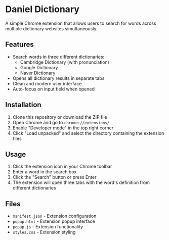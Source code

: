 # Daniel Dictionary

A simple Chrome extension that allows users to search for words across multiple dictionary websites simultaneously.

## Features

- Search words in three different dictionaries:
  - Cambridge Dictionary (with pronunciation)
  - Google Dictionary
  - Naver Dictionary
- Opens all dictionary results in separate tabs
- Clean and modern user interface
- Auto-focus on input field when opened

## Installation

1. Clone this repository or download the ZIP file
2. Open Chrome and go to `chrome://extensions/`
3. Enable "Developer mode" in the top right corner
4. Click "Load unpacked" and select the directory containing the extension files

## Usage

1. Click the extension icon in your Chrome toolbar
2. Enter a word in the search box
3. Click the "Search" button or press Enter
4. The extension will open three tabs with the word's definition from different dictionaries

## Files

- `manifest.json` - Extension configuration
- `popup.html` - Extension popup interface
- `popup.js` - Extension functionality
- `styles.css` - Extension styling 